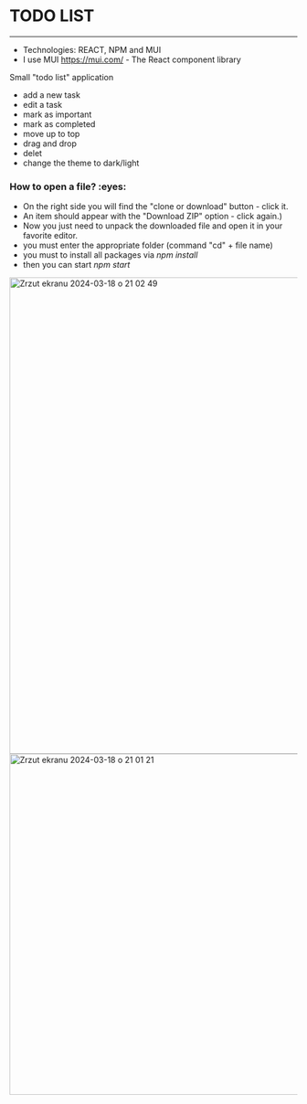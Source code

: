 <h1> TODO LIST </h1>

-------
- Technologies: REACT, NPM and MUI
- I use MUI https://mui.com/ -  The React component library

Small "todo list" application

- add a new task
- edit a task
- mark as important
- mark as completed
- move up to top
- drag and drop
- delet
- change the theme to dark/light


<h3>How to open a file? :eyes: </h3>

* On the right side you will find the "clone or download" button - click it.
* An item should appear with the "Download ZIP" option - click again.)
* Now you just need to unpack the downloaded file and open it in your favorite editor.
* you must enter the appropriate folder (command "cd" + file name)
* you must to install all packages via *npm install*
* then you can start *npm start*


<img width="834" alt="Zrzut ekranu 2024-03-18 o 21 02 49" src="https://github.com/martynakiljan/todo-react/assets/59742201/258451df-779e-468a-ab45-55af91bd8103">
<img width="597" alt="Zrzut ekranu 2024-03-18 o 21 01 21" src="https://github.com/martynakiljan/todo-react/assets/59742201/25719ef2-f3a1-4a2f-be5d-cb9c42205567">
